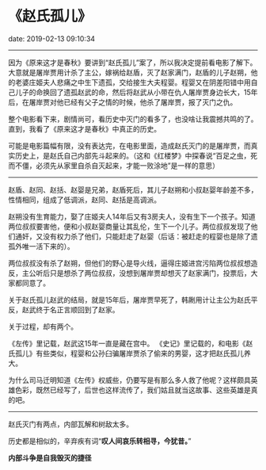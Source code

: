 # 《赵氏孤儿》
date: 2019-02-13 09:10:34

---

因为《原来这才是春秋》要讲到“赵氏孤儿”案了，所以我决定提前看电影了解下。大意就是屠岸贾用计杀了主公，嫁祸给赵盾，灭了赵家满门，赵盾的儿子赵朔，他的老婆庄姬夫人悲痛之中生下遗孤，交给接生大夫程婴。程婴又在阴差阳错中用自己儿子的命换回了遗孤赵武的命，然后将赵武从小带在仇人屠岸贾身边长大，15年后，在屠岸贾对他已经有父子之情的时候，他杀了屠岸贾，报了灭门之仇。

整个电影看下来，剧情尚可，看历史中灭门的看多了，也没啥让我震撼共鸣的了。直到，我看了《原来这才是春秋》中真正的历史。

可能是电影篇幅有限，没有表达完，在电影里面，造成赵氏灭门的是屠岸贾，而真实历史上，是赵氏自己内部先斗起来的。（这和《红楼梦》中探春说“百足之虫，死而不僵，必须先从家里自杀自灭起来，才能一败涂地”是一样的意思）

-------

赵盾、赵同、赵括、赵婴是兄弟，赵盾死后，其儿子赵朔和小叔赵婴年龄差不多，性情相同，组成了低调派，赵同、赵括是高调派。


赵朔没有生育能力，娶了庄姬夫人14年后又有3房夫人，没有生下一个孩子。知道两位叔叔要害他，便和小叔赵婴商量让其乱伦，生下一个儿子。两位叔叔发现了他们通奸，又没有权力杀了他们，只能赶走了赵婴（后话：被赶走的程婴也是除了遗孤外唯一活下来的）。

两位叔叔没有杀了赵朔，但他们的野心是导火线，逼得庄姬进宫污陷两位叔叔想造反，主公听后只是想杀了两位叔叔，没想到屠岸贾却想灭了赵家满门，投票后，大家都同意了。

关于赵氏孤儿赵武的结局，就是15年后，屠岸贾早死了，韩劂用计让主公为赵氏平反，赵武终于名正言顺回到了赵家。

关于过程，却有两个。

《左传》里记载，赵武这15年一直是藏在宫中。
《史记》里记载的，和电影《赵氏孤儿》有些类似，程婴和公孙臼骗屠岸贾杀了偷来的男婴，这才把赵氏孤儿养大。

为什么司马迁明知道《左传》权威些，仍要写是有那么多人救了他呢？这样颇具英雄色彩，既然已经写了，后世也这样流传了，我们姑且就当这故事、这些英雄是真的吧。

-------

赵氏灭门有两点，内部瓦解和树敌太多。

历史都是相似的，辛弃疾有词“**叹人间哀乐转相寻，今犹昔。**”

**内部斗争是自我毁灭的捷径**